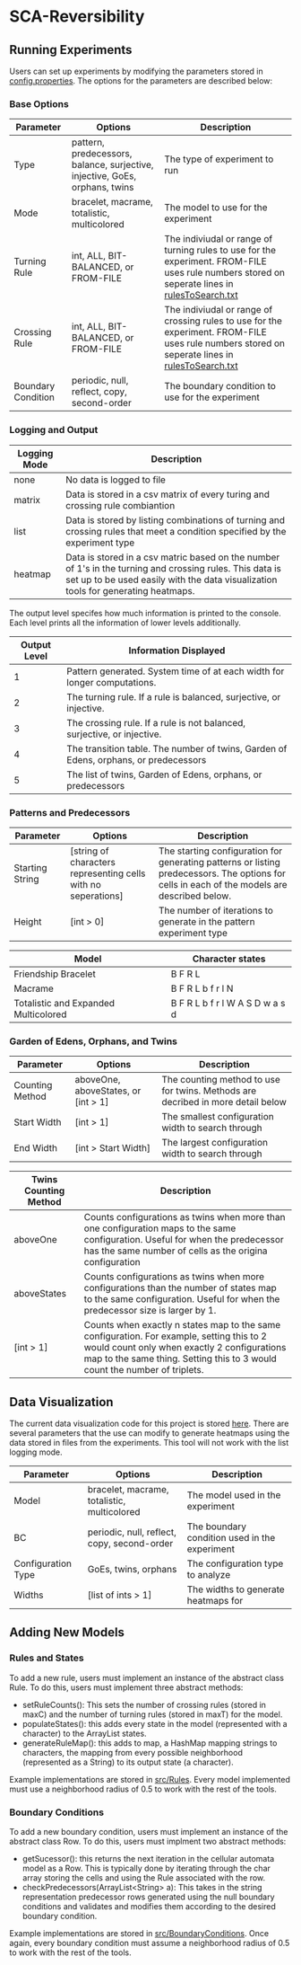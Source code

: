 # SCA-Reversibility
## Running Experiments
Users can set up experiments by modifying the parameters stored in [config.properties](config.properties). The options for the parameters are described below:

### Base Options
| Parameter | Options | Description | 
|---|---|---|
| Type | pattern, predecessors, balance, surjective, injective, GoEs, orphans, twins | The type of experiment to run |
| Mode | bracelet, macrame, totalistic, multicolored | The model to use for the experiment |
| Turning Rule | int, ALL, BIT-BALANCED, or FROM-FILE | The indiviudal or range of turning rules to use for the experiment. FROM-FILE uses rule numbers stored on seperate lines in [rulesToSearch.txt](rulesToSearch.txt)
| Crossing Rule | int, ALL, BIT-BALANCED, or FROM-FILE | The indiviudal or range of crossing rules to use for the experiment. FROM-FILE uses rule numbers stored on seperate lines in [rulesToSearch.txt](rulesToSearch.txt)
| Boundary Condition | periodic, null, reflect, copy, second-order | The boundary condition to use for the experiment |

### Logging and Output
| Logging Mode | Description | 
|---|---|
| none | No data is logged to file |
| matrix | Data is stored in a csv matrix of every turing and crossing rule combiantion |
| list | Data is stored by listing combinations of turning and crossing rules that meet a condition specified by the experiment type |
| heatmap | Data is stored in a csv matric based on the number of 1's in the turning and crossing rules. This data is set up to be used easily with the data visualization tools for generating heatmaps. |

The output level specifes how much information is printed to the console. Each level prints all the information of lower levels additionally. 

| Output Level | Information Displayed | 
|---|---|
| 1 | Pattern generated. System time of at each width for longer computations. |
| 2 | The turning rule. If a rule is balanced, surjective, or injective. |
| 3 | The crossing rule. If a rule is not balanced, surjective, or injective. |
| 4 | The transition table. The number of twins, Garden of Edens, orphans, or predecessors |
| 5 | The list of twins, Garden of Edens, orphans, or predecessors |

### Patterns and Predecessors
| Parameter | Options | Description | 
|---|---|---|
| Starting String | [string of characters representing cells with no seperations] | The starting configuration for generating patterns or listing predecessors. The options for cells in each of the models are described below.
| Height | [int > 0]| The number of iterations to generate in the pattern experiment type |

| Model | Character states | 
|---|---|
| Friendship Bracelet | B F R L |
| Macrame | B F R L b f r l N |
| Totalistic and Expanded Multicolored | B F R L b f r l W A S D w a s d |

### Garden of Edens, Orphans, and Twins
| Parameter | Options | Description| 
|---|---|---|
| Counting Method | aboveOne, aboveStates, or [int > 1] | The counting method to use for twins. Methods are decribed in more detail below |
| Start Width | [int > 1] | The smallest configuration width to search through |
| End Width | [int > Start Width] | The largest configuration width to search through |

| Twins Counting Method | Description | 
|---|---|
| aboveOne | Counts configurations as twins when more than one configuration maps to the same configuration. Useful for when the predecessor has the same number of cells as the origina configuration |
| aboveStates | Counts configurations as twins when more configurations than the number of states map to the same configuration. Useful for when the predecessor size is larger by 1.
| [int > 1] | Counts when exactly n states map to the same configuration. For example, setting this to 2 would count only when exactly 2 configurations map to the same thing. Setting this to 3 would count the number of triplets. |

## Data Visualization
The current data visualization code for this project is stored [here](data-visualization/heatmap.py). There are several parameters that the use can modify to generate heatmaps using the data stored in files from the experiments. This tool will not work with the list logging mode.

| Parameter | Options | Description| 
|---|---|---|
| Model | bracelet, macrame, totalistic, multicolored | The model used in the experiment |
| BC | periodic, null, reflect, copy, second-order | The boundary condition used in the experiment |
| Configuration Type | GoEs, twins, orphans | The configuration type to analyze |
| Widths | [list of ints > 1] | The widths to generate heatmaps for |

## Adding New Models
### Rules and States
To add a new rule, users must implement an instance of the abstract class Rule. To do this, users must implement three abstract methods:

- setRuleCounts(): This sets the number of crossing rules (stored in maxC) and the number of turning rules (stored in maxT) for the model.
- populateStates(): this adds every state in the model (represented with a character) to the ArrayList states.
- generateRuleMap(): this adds to map, a HashMap mapping strings to characters, the mapping from every possible neighborhood (represented as a String) to its output state (a character).

Example implementations are stored in [src/Rules](src/Rules). Every model implemented must use a neighborhood radius of 0.5 to work with the rest of the tools.

### Boundary Conditions

To add a new boundary condition, users must implement an instance of the abstract class Row. To do this, users must implment two abstract methods:

- getSucessor(): this returns the next iteration in the cellular automata model as a Row. This is typically done by iterating through the char array storing the cells and using the Rule associated with the row. 
- checkPredecessors(ArrayList\<String> a): This takes in the string representation predecessor rows generated using the null boundary conditions and validates and modifies them according to the desired boundary condition.

Example implementations are stored in [src/BoundaryConditions](src/BoundaryConditions). Once again, every boundary condition must assume a neighborhood radius of 0.5 to work with the rest of the tools.
